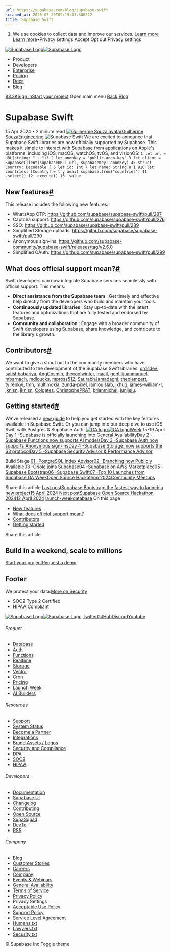 ```yaml
---
url: https://supabase.com/blog/supabase-swift
scraped_at: 2025-05-25T09:19:41.300312
title: Supabase Swift
---
```


  1. We use cookies to collect data and improve our services. [Learn more](https://supabase.com/privacy#8-cookies-and-similar-technologies-used-on-our-european-services)
[Learn more](https://supabase.com/privacy#8-cookies-and-similar-technologies-used-on-our-european-services)•Privacy settings
Accept Opt out Privacy settings


[![Supabase Logo](https://supabase.com/_next/image?url=https%3A%2F%2Ffrontend-assets.supabase.com%2Fwww%2Fd218d9190b87%2F_next%2Fstatic%2Fmedia%2Fsupabase-logo-wordmark--light.daaeffd3.png&w=256&q=75&dpl=dpl_9xPTPeSUKoDuygMmT5sPj6DB4mgG)![Supabase Logo](https://supabase.com/_next/image?url=https%3A%2F%2Ffrontend-assets.supabase.com%2Fwww%2Fd218d9190b87%2F_next%2Fstatic%2Fmedia%2Fsupabase-logo-wordmark--dark.b36ebb5f.png&w=256&q=75&dpl=dpl_9xPTPeSUKoDuygMmT5sPj6DB4mgG)](https://supabase.com/)
  * Product 
  * Developers 
  * [Enterprise](https://supabase.com/enterprise)
  * [Pricing](https://supabase.com/pricing)
  * [Docs](https://supabase.com/docs)
  * [Blog](https://supabase.com/blog)


[83.3K](https://github.com/supabase/supabase)[Sign in](https://supabase.com/dashboard)[Start your project](https://supabase.com/dashboard)
Open main menu
[Back](https://supabase.com/blog)
[Blog](https://supabase.com/blog)
# Supabase Swift
15 Apr 2024
•
2 minute read
[![Guilherme Souza avatar](https://supabase.com/_next/image?url=https%3A%2F%2Fgithub.com%2Fgrdsdev.png&w=96&q=75&dpl=dpl_9xPTPeSUKoDuygMmT5sPj6DB4mgG)Guilherme SouzaEngineering](https://github.com/grdsdev)
![Supabase Swift](https://supabase.com/_next/image?url=%2Fimages%2Fblog%2Flaunch-week-11%2Fswift%2Fthumb.png&w=3840&q=100&dpl=dpl_9xPTPeSUKoDuygMmT5sPj6DB4mgG)
We are excited to announce that Supabase Swift libraries are now officially supported by Supabase.
This makes it simple to interact with Supabase from applications on Apple's platforms, including iOS, macOS, watchOS, tvOS, and visionOS:
`
1
let url = URL(string: "...")!
2
let anonKey = "public-anon-key"
3
let client = SupabaseClient(supabaseURL: url, supabaseKey: anonKey)
45
struct Country: Decodable {
6
 let id: Int
7
 let name: String
8
}
910
let countries: [Country] = try await supabase.from("countries")
11
 .select()
12
 .execute()
13
 .value
`
## New features[#](https://supabase.com/blog/supabase-swift#new-features)
This release includes the following new features:
  * WhatsApp OTP: <https://github.com/supabase/supabase-swift/pull/287>
  * Captcha support: <https://github.com/supabase/supabase-swift/pull/276>
  * SSO: <https://github.com/supabase/supabase-swift/pull/289>
  * Simplified Storage uploads: <https://github.com/supabase/supabase-swift/pull/290>
  * Anonymous sign-ins: <https://github.com/supabase-community/supabase-swift/releases/tag/v2.6.0>
  * Simplified OAuth: <https://github.com/supabase/supabase-swift/pull/299>


## What does official support mean?[#](https://supabase.com/blog/supabase-swift#what-does-official-support-mean)
Swift developers can now integrate Supabase services seamlessly with official support. This means:
  * **Direct assistance from the Supabase team** : Get timely and effective help directly from the developers who build and maintain your tools.
  * **Continuously updated libraries** : Stay up-to-date with the latest features and optimizations that are fully tested and endorsed by Supabase.
  * **Community and collaboration** : Engage with a broader community of Swift developers using Supabase, share knowledge, and contribute to the library's growth.


## Contributors[#](https://supabase.com/blog/supabase-swift#contributors)
We want to give a shout out to the community members who have contributed to the development of the Supabase Swift libraries:
[grdsdev](https://github.com/grdsdev), [satishbabariya](https://github.com/satishbabariya), [AngCosmin](https://github.com/AngCosmin), [thecoolwinter](https://github.com/thecoolwinter), [maail](https://github.com/maail), [gentilijuanmanuel](https://github.com/gentilijuanmanuel), [mbarnach](https://github.com/mbarnach), [mdloucks](https://github.com/mdloucks), [mpross512](https://github.com/mpross512), [SaurabhJamadagni](https://github.com/SaurabhJamadagni), [theolampert](https://github.com/theolampert), [tyirenkyi](https://github.com/tyirenkyi), [tmn](https://github.com/tmn), [multimokia](https://github.com/multimokia), [zunda-pixel](https://github.com/zunda-pixel), [iamlouislab](https://github.com/iamlouislab), [jxhug](https://github.com/jxhug), [james-william-r](https://github.com/james-william-r), [jknlsn](https://github.com/jknlsn), [jknlsn](https://github.com/glowcap), [Colgates](https://github.com/Colgates), [ChristophePRAT](https://github.com/ChristophePRAT), [brianmichel](https://github.com/brianmichel), [junjielu](https://github.com/junjielu).
## Getting started[#](https://supabase.com/blog/supabase-swift#getting-started)
We've released a [new guide](https://supabase.com/docs/guides/getting-started/tutorials/with-swift) to help you get started with the key features available in Supabase Swift.
Or you can jump into our deep dive to use iOS Swift with Postgres & Supabase Auth:
[![GA logo](https://supabase.com/_next/image?url=%2Fimages%2Flaunchweek%2Fga%2Fga-black.svg&w=64&q=75&dpl=dpl_9xPTPeSUKoDuygMmT5sPj6DB4mgG)![GA logo](https://supabase.com/_next/image?url=%2Fimages%2Flaunchweek%2Fga%2Fga-white.svg&w=64&q=75&dpl=dpl_9xPTPeSUKoDuygMmT5sPj6DB4mgG)Week](https://supabase.com/ga-week)
15-19 April
[Day 1 -Supabase is officially launching into General Availability](https://supabase.com/ga)[Day 2 -Supabase Functions now supports AI models](https://supabase.com/blog/ai-inference-now-available-in-supabase-edge-functions)[Day 3 -Supabase Auth now supports Anonymous sign-ins](https://supabase.com/blog/anonymous-sign-ins)[Day 4 -Supabase Storage: now supports the S3 protocol](https://supabase.com/blog/s3-compatible-storage)[Day 5 -Supabase Security Advisor & Performance Advisor](https://supabase.com/blog/security-performance-advisor)

Build Stage
[01 -PostgreSQL Index Advisor](https://github.com/supabase/index_advisor)[02 -Branching now Publicly Available](https://supabase.com/blog/branching-publicly-available)[03 -Oriole joins Supabase](https://supabase.com/blog/supabase-acquires-oriole)[04 -Supabase on AWS Marketplace](https://supabase.com/blog/supabase-aws-marketplace)[05 -Supabase Bootstrap](https://supabase.com/blog/supabase-bootstrap)[06 -Supabase Swift](https://supabase.com/blog/supabase-swift)[07 -Top 10 Launches from Supabase GA Week](https://supabase.com/blog/ga-week-summary)[Open Source Hackathon 2024](https://supabase.com/blog/supabase-oss-hackathon)[Community Meetups](https://supabase.com/ga-week#meetups)

Share this article
[](https://twitter.com/intent/tweet?url=https%3A%2F%2Fsupabase.com%2Fblog%2Fsupabase-swift&text=Supabase%20Swift)[](https://www.linkedin.com/shareArticle?url=https%3A%2F%2Fsupabase.com%2Fblog%2Fsupabase-swift&text=Supabase%20Swift)[](https://news.ycombinator.com/submitlink?u=https%3A%2F%2Fsupabase.com%2Fblog%2Fsupabase-swift&t=Supabase%20Swift)
[Last postSupabase Bootstrap: the fastest way to launch a new project15 April 2024](https://supabase.com/blog/supabase-bootstrap)
[Next postSupabase Open Source Hackathon 202412 April 2024](https://supabase.com/blog/supabase-oss-hackathon)
[launch-week](https://supabase.com/blog/tags/launch-week)[database](https://supabase.com/blog/tags/database)
On this page
  * [New features](https://supabase.com/blog/supabase-swift#new-features)
  * [What does official support mean?](https://supabase.com/blog/supabase-swift#what-does-official-support-mean)
  * [Contributors](https://supabase.com/blog/supabase-swift#contributors)
  * [Getting started](https://supabase.com/blog/supabase-swift#getting-started)


Share this article
[](https://twitter.com/intent/tweet?url=https%3A%2F%2Fsupabase.com%2Fblog%2Fsupabase-swift&text=Supabase%20Swift)[](https://www.linkedin.com/shareArticle?url=https%3A%2F%2Fsupabase.com%2Fblog%2Fsupabase-swift&text=Supabase%20Swift)[](https://news.ycombinator.com/submitlink?u=https%3A%2F%2Fsupabase.com%2Fblog%2Fsupabase-swift&t=Supabase%20Swift)
## Build in a weekend, scale to millions
[Start your project](https://supabase.com/dashboard)[Request a demo](https://supabase.com/contact/sales)
## Footer
We protect your data.[More on Security](https://supabase.com/security)
  * SOC2 Type 2 Certified
  * HIPAA Compliant


[![Supabase Logo](https://supabase.com/_next/image?url=https%3A%2F%2Ffrontend-assets.supabase.com%2Fwww%2Fd218d9190b87%2F_next%2Fstatic%2Fmedia%2Fsupabase-logo-wordmark--light.daaeffd3.png&w=384&q=75&dpl=dpl_9xPTPeSUKoDuygMmT5sPj6DB4mgG)![Supabase Logo](https://supabase.com/_next/image?url=https%3A%2F%2Ffrontend-assets.supabase.com%2Fwww%2Fd218d9190b87%2F_next%2Fstatic%2Fmedia%2Fsupabase-logo-wordmark--dark.b36ebb5f.png&w=384&q=75&dpl=dpl_9xPTPeSUKoDuygMmT5sPj6DB4mgG)](https://supabase.com/)
[Twitter](https://twitter.com/supabase)[GitHub](https://github.com/supabase)[Discord](https://discord.supabase.com/)[Youtube](https://youtube.com/c/supabase)
###### Product
  * [Database](https://supabase.com/database)
  * [Auth](https://supabase.com/auth)
  * [Functions](https://supabase.com/edge-functions)
  * [Realtime](https://supabase.com/realtime)
  * [Storage](https://supabase.com/storage)
  * [Vector](https://supabase.com/modules/vector)
  * [Cron](https://supabase.com/modules/cron)
  * [Pricing](https://supabase.com/pricing)
  * [Launch Week](https://supabase.com/launch-week)
  * [AI Builders](https://supabase.com/solutions/ai-builders)


###### Resources
  * [Support](https://supabase.com/support)
  * [System Status](https://status.supabase.com/)
  * [Become a Partner](https://supabase.com/partners)
  * [Integrations](https://supabase.com/partners/integrations)
  * [Brand Assets / Logos](https://supabase.com/brand-assets)
  * [Security and Compliance](https://supabase.com/security)
  * [DPA](https://supabase.com/legal/dpa)
  * [SOC2](https://supabase.com/security)
  * [HIPAA](https://forms.supabase.com/hipaa2)


###### Developers
  * [Documentation](https://supabase.com/docs)
  * [Supabase UI](https://supabase.com/ui)
  * [Changelog](https://supabase.com/changelog)
  * [Contributing](https://github.com/supabase/supabase/blob/master/CONTRIBUTING.md)
  * [Open Source](https://supabase.com/open-source)
  * [SupaSquad](https://supabase.com/supasquad)
  * [DevTo](https://dev.to/supabase)
  * [RSS](https://supabase.com/rss.xml)


###### Company
  * [Blog](https://supabase.com/blog)
  * [Customer Stories](https://supabase.com/customers)
  * [Careers](https://supabase.com/careers)
  * [Company](https://supabase.com/company)
  * [Events & Webinars](https://supabase.com/events)
  * [General Availability](https://supabase.com/ga)
  * [Terms of Service](https://supabase.com/terms)
  * [Privacy Policy](https://supabase.com/privacy)
  * Privacy Settings
  * [Acceptable Use Policy](https://supabase.com/aup)
  * [Support Policy](https://supabase.com/support-policy)
  * [Service Level Agreement](https://supabase.com/sla)
  * [Humans.txt](https://supabase.com/humans.txt)
  * [Lawyers.txt](https://supabase.com/lawyers.txt)
  * [Security.txt](https://supabase.com/.well-known/security.txt)


© Supabase Inc
Toggle theme

